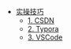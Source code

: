 * [实操技巧](skills/README.md)
  * [1. CSDN](skills/1.CSDN.md)
  * [2. Typora](skills/2.Typora.md)
  * [3. VSCode](skills/3.VSCode.md)


